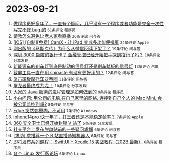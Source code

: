# 2023-09-21

1. [做程序员好多年了，一直有个疑问，几乎没有一个程序或者功能是完全一次性写完不修 bug 的](https://www.v2ex.com/t/975722) `61条评论` `程序员`
1. [请教怎么避免让老人家看直播](https://www.v2ex.com/t/975750) `26条评论` `问与答`
1. [[iOS] [自制][免费] CamX - 让 iPad 变成多功能便携屏](https://www.v2ex.com/t/975726) `24条评论` `Apple`
1. [刚出版的《马斯克传》为什么从微信阅读下架了？](https://www.v2ex.com/t/975735) `19条评论` `问与答`
1. [深圳 3000 额度的银行卡？ 金融管控已经开始把手探到招行了吗？](https://www.v2ex.com/t/975758) `18条评论` `分享发现`
1. [新能源车的刹车灯到底是制动的信号灯还是刹车踏板的信号灯](https://www.v2ex.com/t/975731) `13条评论` `汽车`
1. [截屏工具一直在用 snipaste 有没有更好用的？](https://www.v2ex.com/t/975745) `12条评论` `问与答`
1. [复古踏板摩托车决赛圈](https://www.v2ex.com/t/975724) `11条评论` `问与答`
1. [屠龙者最终成为龙！](https://www.v2ex.com/t/975766) `10条评论` `分享发现`
1. [大家的 Java 服务的进程管理是如何做到的](https://www.v2ex.com/t/975751) `9条评论` `程序员`
1. [小白问题: 用公司的电脑,在自己家里的网络, 连接到自己个人的 Mac Mini, 会被公司监控到吗?](https://www.v2ex.com/t/975720) `8条评论` `问与答`
1. [Edge 突然变模糊，不可用](https://www.v2ex.com/t/975742) `7条评论` `Windows`
1. [iphone14pro 快一年了，打王者还是不能稳定帧率？](https://www.v2ex.com/t/975739) `7条评论` `Apple`
1. [360 安全卫士已经开始封锁 V 站了](https://www.v2ex.com/t/975771) `6条评论` `分享发现`
1. [社交平台上发布脱单贴前的一些疑问求解](https://www.v2ex.com/t/975762) `6条评论` `问与答`
1. [[求助] 求推荐一个 B 站直播通知机器人](https://www.v2ex.com/t/975756) `6条评论` `问与答`
1. [即将发布系列课程： SwiftUI + Xcode 15 实战教程（2023 最新）](https://www.v2ex.com/t/975743) `6条评论` `程序员`
1. [各个 Linux 发行版论坛](https://www.v2ex.com/t/975738) `6条评论` `Linux`
